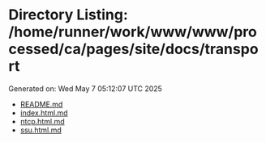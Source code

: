 # Directory Listing: /home/runner/work/www/www/processed/ca/pages/site/docs/transport
Generated on: Wed May  7 05:12:07 UTC 2025

- [README.md](README.md)
- [index.html.md](index.html.md)
- [ntcp.html.md](ntcp.html.md)
- [ssu.html.md](ssu.html.md)
